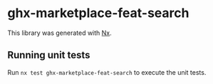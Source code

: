 # ghx-marketplace-feat-search

This library was generated with [Nx](https://nx.dev).

## Running unit tests

Run `nx test ghx-marketplace-feat-search` to execute the unit tests.
